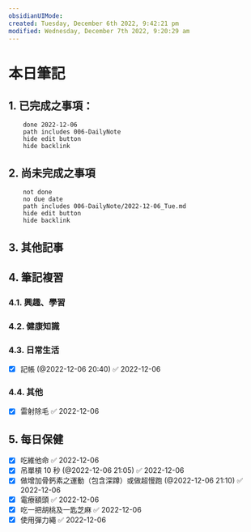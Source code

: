 ```yaml
---
obsidianUIMode: 
created: Tuesday, December 6th 2022, 9:42:21 pm
modified: Wednesday, December 7th 2022, 9:20:29 am
---
```

# 本日筆記



## 1. 已完成之事項：
```tasks
	done 2022-12-06
	path includes 006-DailyNote
	hide edit button 
	hide backlink
```

## 2. 尚未完成之事項
```tasks
	not done
	no due date
	path includes 006-DailyNote/2022-12-06_Tue.md
	hide edit button 
	hide backlink
```

## 3. 其他記事

## 4. 筆記複習
### 4.1. 興趣、學習

### 4.2. 健康知識

### 4.3. 日常生活
- [x] 記帳 (@2022-12-06 20:40) ✅ 2022-12-06

### 4.4. 其他
- [x] 雷射除毛 ✅ 2022-12-06

## 5. 每日保健
- [x] 吃維他命 ✅ 2022-12-06
- [x] 吊單槓 10 秒 (@2022-12-06 21:05) ✅ 2022-12-06
- [x] 做增加骨鈣素之運動（包含深蹲）或做超慢跑 (@2022-12-06 21:10) ✅ 2022-12-06
- [x] 電療額頭 ✅ 2022-12-06
- [x] 吃一把胡桃及一匙芝麻 ✅ 2022-12-06
- [x] 使用彈力繩 ✅ 2022-12-06